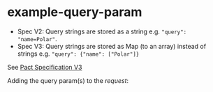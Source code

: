 # example-query-param

- Spec V2: Query strings are stored as a string e.g. `"query": "name=Polar"`.
- Spec V3: Query strings are stored as Map (to an array) instead of strings e.g. `"query": {"name": ["Polar"]}`

See [Pact Specification V3](https://github.com/pact-foundation/pact-specification/tree/version-3)

Adding the query param(s) to the *request*:

<!-- Annotated code block - Interaction -->
